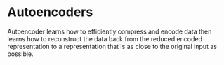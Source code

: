# Autoencoders
Autoencoder  learns how to efficiently compress and encode data then learns how to reconstruct the data back from the reduced encoded representation to a representation that is as close to the original input as possible.
